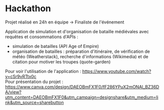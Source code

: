 # Hackathon

Projet réalisé en 24h en équipe -> Finaliste de l'événement

Application de simulation  et d'organisation de bataille médiévales avec requêtes et consommations d'APIs : 
- simulation de batailles (API Age of Empire)
- organisation de batailles : préparation d'itinéraire, de vérification de météo (Weatherstack), recherche d'informations (Wikimedia) et de citation pour motiver les troupes (quote-garden)

Pour voir l'utilisation de l'application : https://www.youtube.com/watch?v=cSr9vRTtx0c <br>
Pour présentation du projet : https://www.canva.com/design/DAEOBmFX1F0/fF286YPuX2mONAl_BZ36DA/view?utm_content=DAEOBmFX1F0&utm_campaign=designshare&utm_medium=link&utm_source=sharebutton
